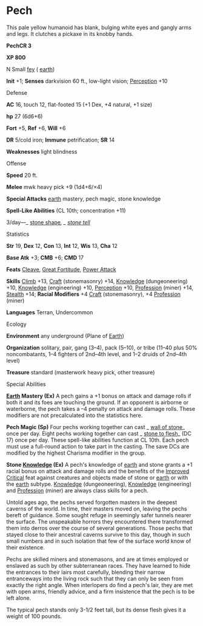 # Pech

This pale yellow humanoid has blank, bulging white eyes and gangly arms and legs. It clutches a pickaxe in its knobby hands.

**PechCR 3**

**XP 800**

N Small [fey](/pathfinderRPG/prd/monsters/creatureTypes.html#_fey) ( [earth](/pathfinderRPG/prd/monsters/creatureTypes.html#_earth-subtype))

**Init** +1; **Senses** darkvision 60 ft., low-light vision; [Perception](/pathfinderRPG/prd/additionalMonsters/../skills/perception.html#_perception) +10

Defense

**AC** 16, touch 12, flat-footed 15 (+1 Dex, +4 natural, +1 size)

**hp** 27 (6d6+6)

**Fort** +5, **Ref** +6, **Will** +6

**DR** 5/cold iron; **Immune** petrification; **SR** 14

**Weaknesses** light blindness

Offense

**Speed** 20 ft.

**Melee** mwk heavy pick +9 (1d4+6/×4)

**Special Attacks** [earth](/pathfinderRPG/prd/monsters/creatureTypes.html#_earth-subtype) mastery, pech magic, stone knowledge

**Spell-Like Abilities** (CL 10th; concentration +11)

3/day—_ [stone shape](/pathfinderRPG/prd/additionalMonsters/../spells/stoneShape.html#_stone-shape)_, _ [stone tell](/pathfinderRPG/prd/additionalMonsters/../spells/stoneTell.html#_stone-tell)_

Statistics

**Str** 19, **Dex** 12, **Con** 13, **Int** 12, **Wis** 13, **Cha** 12

**Base Atk** +3; **CMB** +6; **CMD** 17

**Feats** [Cleave](/pathfinderRPG/prd/additionalMonsters/../feats.html#_cleave), [Great Fortitude](/pathfinderRPG/prd/additionalMonsters/../feats.html#_great-fortitude), [Power Attack](/pathfinderRPG/prd/additionalMonsters/../feats.html#_power-attack)

**Skills** [Climb](/pathfinderRPG/prd/additionalMonsters/../skills/climb.html#_climb) +13, [Craft](/pathfinderRPG/prd/additionalMonsters/../skills/craft.html#_craft) (stonemasonry) +14, [Knowledge](/pathfinderRPG/prd/additionalMonsters/../skills/knowledge.html#_knowledge) (dungeoneering) +10, [Knowledge](/pathfinderRPG/prd/additionalMonsters/../skills/knowledge.html#_knowledge) (engineering) +10, [Perception](/pathfinderRPG/prd/additionalMonsters/../skills/perception.html#_perception) +10, [Profession](/pathfinderRPG/prd/additionalMonsters/../skills/profession.html#_profession) (miner) +14, [Stealth](/pathfinderRPG/prd/additionalMonsters/../skills/stealth.html#_stealth) +14; **Racial Modifiers** +4 [Craft](/pathfinderRPG/prd/additionalMonsters/../skills/craft.html#_craft) (stonemasonry), +4 [Profession](/pathfinderRPG/prd/additionalMonsters/../skills/profession.html#_profession) (miner)

**Languages** Terran, Undercommon

Ecology

**Environment** any underground (Plane of [Earth](/pathfinderRPG/prd/monsters/creatureTypes.html#_earth-subtype))

**Organization** solitary, pair, gang (3–4), pack (5–10), or tribe (11–40 plus 50% noncombatants, 1–4 fighters of 2nd–4th level, and 1–2 druids of 2nd–4th level)

**Treasure** standard (masterwork heavy pick, other treasure)

Special Abilities

**[Earth](/pathfinderRPG/prd/monsters/creatureTypes.html#_earth-subtype) Mastery (Ex)** A pech gains a +1 bonus on attack and damage rolls if both it and its foes are touching the ground. If an opponent is airborne or waterborne, the pech takes a –4 penalty on attack and damage rolls. These modifiers are not precalculated into the statistics here.

**Pech Magic (Sp)** Four pechs working together can cast _ [wall of stone](/pathfinderRPG/prd/additionalMonsters/../spells/wallOfStone.html#_wall-of-stone)_ once per day. Eight pechs working together can cast _ [stone to flesh](/pathfinderRPG/prd/additionalMonsters/../spells/stoneToFlesh.html#_stone-to-flesh)_ (DC 17) once per day. These spell-like abilities function at CL 10th. Each pech must use a full-round action to take part in the casting. The save DCs are modified by the highest Charisma modifier in the group.

**Stone [Knowledge](/pathfinderRPG/prd/additionalMonsters/../skills/knowledge.html#_knowledge) (Ex)** A pech's knowledge of [earth](/pathfinderRPG/prd/monsters/creatureTypes.html#_earth-subtype) and stone grants a +1 racial bonus on attack and damage rolls and the benefits of the [Improved Critical](/pathfinderRPG/prd/additionalMonsters/../feats.html#_improved-critical) feat against creatures and objects made of stone or [earth](/pathfinderRPG/prd/monsters/creatureTypes.html#_earth-subtype) or with the [earth](/pathfinderRPG/prd/monsters/creatureTypes.html#_earth-subtype) subtype. [Knowledge](/pathfinderRPG/prd/additionalMonsters/../skills/knowledge.html#_knowledge) (dungeoneering), [Knowledge](/pathfinderRPG/prd/additionalMonsters/../skills/knowledge.html#_knowledge) (engineering) and [Profession](/pathfinderRPG/prd/additionalMonsters/../skills/profession.html#_profession) (miner) are always class skills for a pech.

Untold ages ago, the pechs served forgotten masters in the deepest caverns of the world. In time, their masters moved on, leaving the pechs bereft of guidance. Some sought refuge in seemingly safer tunnels nearer the surface. The unspeakable horrors they encountered there transformed them into derros over the course of several generations. Those pechs that stayed close to their ancestral caverns survive to this day, though in such small numbers and in such isolation that few of the surface world know of their existence.

Pechs are skilled miners and stonemasons, and are at times employed or enslaved as such by other subterranean races. They have learned to hide the entrances to their lairs most carefully, blending their narrow entranceways into the living rock such that they can only be seen from exactly the right angle. When interlopers do find a pech's lair, they are met with open arms, friendly advice, and a firm insistence that the pech is to be left alone.

The typical pech stands only 3-1/2 feet tall, but its dense flesh gives it a weight of 100 pounds.

